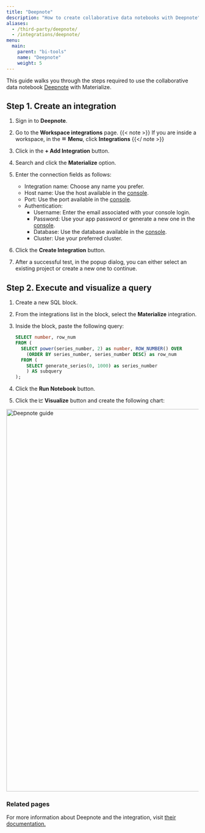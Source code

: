 ```yaml
---
title: "Deepnote"
description: "How to create collaborative data notebooks with Deepnote"
aliases:
  - /third-party/deepnote/
  - /integrations/deepnote/
menu:
  main:
    parent: "bi-tools"
    name: "Deepnote"
    weight: 5
---
```


This guide walks you through the steps required to use the collaborative data notebook [Deepnote](https://deepnote.com/) with Materialize.

## Step 1. Create an integration

1. Sign in to **Deepnote**.
2. Go to the **Workspace integrations** page.
  {{< note >}}
  If you are inside a workspace, in the <svg width="12px" height="12px" stroke="currentColor" fill="currentColor" stroke-width="0.5" viewBox="0 0 24 24" focusable="false" aria-hidden="true" height="1em" width="1em" xmlns="http://www.w3.org/2000/svg"><path d="M3 18h18v-2H3v2zm0-5h18v-2H3v2zm0-7v2h18V6H3z"></path></svg> **Menu**, click **Integrations**
  {{</ note >}}
3. Click in the **+ Add Integration** button.
4. Search and click the **Materialize** option.
5. Enter the connection fields as follows:
   - Integration name: Choose any name you prefer.
   - Host name: Use the host available in the [console](https://console.materialize.com/).
   - Port: Use the port available in the [console](https://console.materialize.com/).
   - Authentication:
      - Username: Enter the email associated with your console login.
      - Password: Use your app password or generate a new one in the [console](https://console.materialize.com/access).
      - Database: Use the database available in the [console](https://console.materialize.com/).
      - Cluster: Use your preferred cluster.

6. Click the **Create Integration** button.
7. After a successful test, in the popup dialog, you can either select an existing project or create a new one to continue.

## Step 2. Execute and visualize a query

1. Create a new SQL block.

2. From the integrations list in the block, select the **Materialize** integration.

3. Inside the block, paste the following query:
    ```sql
    SELECT number, row_num
    FROM (
      SELECT power(series_number, 2) as number, ROW_NUMBER() OVER
        (ORDER BY series_number, series_number DESC) as row_num
      FROM (
        SELECT generate_series(0, 1000) as series_number
        ) AS subquery
    );
    ```
4. Click the **Run Notebook** button.

5. Click the <svg height="11px" width="11px" viewBox="0 0 11 11" focusable="false"><path fill="currentColor" d="M0.333252 0.75V9.5C0.333252 10.1376 0.862299 10.6667 1.49992 10.6667H10.2499V9.5H1.49992V0.75H0.333252ZM9.83748 2.08756L7.33325 4.5918L5.58325 2.8418L2.25415 6.1709L3.07902 6.99577L5.58325 4.49154L7.33325 6.24154L10.6624 2.91243L9.83748 2.08756Z"></path></svg> **Visualize** button and create the following chart:
<img width="1002" alt="Deepnote guide" src="https://github.com/joacoc/materialize/assets/11491779/fdd21c0c-db2f-4096-8d7a-dd38bdfb646d">

### Related pages

For more information about Deepnote and the integration, visit [their documentation.](https://deepnote.com/docs/materialize)
